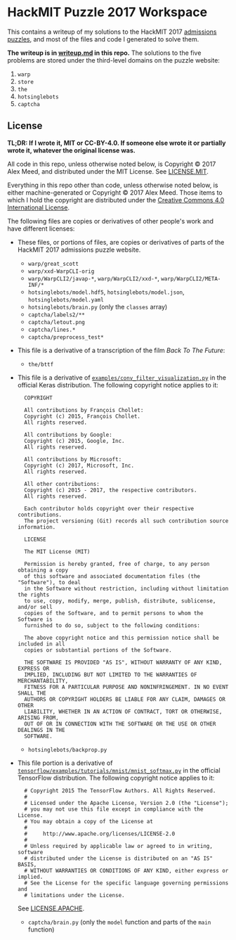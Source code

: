 HackMIT Puzzle 2017 Workspace
=

This contains a writeup of my solutions to the HackMIT 2017 [admissions puzzles](https://delorean.codes), and most of the files and code I generated to solve them.

**The writeup is in [writeup.md](writeup.md) in this repo.** The solutions to the five problems are stored under the third-level domains on the puzzle website:

1. `warp`
2. `store`
3. `the`
4. `hotsinglebots`
5. `captcha`

License
-

**TL;DR: If I wrote it, MIT or CC-BY-4.0. If someone else wrote it or partially wrote it, whatever the original license was.**

All code in this repo, unless otherwise noted below, is Copyright &copy;&nbsp;2017 Alex Meed, and distributed under the MIT License. See [LICENSE.MIT](LICENSE.MIT).

Everything in this repo other than code, unless otherwise noted below, is either machine-generated or Copyright &copy;&nbsp;2017 Alex Meed. Those items to which I hold the copyright are distributed under the [Creative Commons 4.0 International License](https://creativecommons.org/licenses/by/4.0/).

The following files are copies or derivatives of other people's work and have different licenses:
- These files, or portions of files, are copies or derivatives of parts of the HackMIT 2017 admissions puzzle website.

    - `warp/great_scott`
    - `warp/xxd-WarpCLI-orig`
    - `warp/WarpCLI2/javap-*`, `warp/WarpCLI2/xxd-*`, `warp/WarpCLI2/META-INF/*`
    - `hotsinglebots/model.hdf5`, `hotsinglebots/model.json`, `hotsinglebots/model.yaml`
    - `hotsinglebots/brain.py` (only the `classes` array)
    - `captcha/labels2/**`
    - `captcha/letout.png`
    - `captcha/lines.*`
    - `captcha/preprocess_test*`
- This file is a derivative of a transcription of the film *Back To The Future*:
    - `the/bttf`
- This file is a derivative of [`examples/conv_filter_visualization.py`](https://github.com/fchollet/keras/blob/master/examples/conv_filter_visualization.py) in the official Keras distribution. The following copyright notice applies to it:

        COPYRIGHT

        All contributions by François Chollet:
        Copyright (c) 2015, François Chollet.
        All rights reserved.

        All contributions by Google:
        Copyright (c) 2015, Google, Inc.
        All rights reserved.

        All contributions by Microsoft:
        Copyright (c) 2017, Microsoft, Inc.
        All rights reserved.

        All other contributions:
        Copyright (c) 2015 - 2017, the respective contributors.
        All rights reserved.

        Each contributor holds copyright over their respective contributions.
        The project versioning (Git) records all such contribution source information.

        LICENSE

        The MIT License (MIT)

        Permission is hereby granted, free of charge, to any person obtaining a copy
        of this software and associated documentation files (the "Software"), to deal
        in the Software without restriction, including without limitation the rights
        to use, copy, modify, merge, publish, distribute, sublicense, and/or sell
        copies of the Software, and to permit persons to whom the Software is
        furnished to do so, subject to the following conditions:

        The above copyright notice and this permission notice shall be included in all
        copies or substantial portions of the Software.

        THE SOFTWARE IS PROVIDED "AS IS", WITHOUT WARRANTY OF ANY KIND, EXPRESS OR
        IMPLIED, INCLUDING BUT NOT LIMITED TO THE WARRANTIES OF MERCHANTABILITY,
        FITNESS FOR A PARTICULAR PURPOSE AND NONINFRINGEMENT. IN NO EVENT SHALL THE
        AUTHORS OR COPYRIGHT HOLDERS BE LIABLE FOR ANY CLAIM, DAMAGES OR OTHER
        LIABILITY, WHETHER IN AN ACTION OF CONTRACT, TORT OR OTHERWISE, ARISING FROM,
        OUT OF OR IN CONNECTION WITH THE SOFTWARE OR THE USE OR OTHER DEALINGS IN THE
        SOFTWARE.

    - `hotsinglebots/backprop.py`
- This file portion is a derivative of [`tensorflow/examples/tutorials/mnist/mnist_softmax.py`](https://github.com/tensorflow/tensorflow/blob/r1.2/tensorflow/examples/tutorials/mnist/mnist_softmax.py) in the official TensorFlow distribution. The following copyright notice applies to it:

        # Copyright 2015 The TensorFlow Authors. All Rights Reserved.
        #
        # Licensed under the Apache License, Version 2.0 (the "License");
        # you may not use this file except in compliance with the License.
        # You may obtain a copy of the License at
        #
        #     http://www.apache.org/licenses/LICENSE-2.0
        #
        # Unless required by applicable law or agreed to in writing, software
        # distributed under the License is distributed on an "AS IS" BASIS,
        # WITHOUT WARRANTIES OR CONDITIONS OF ANY KIND, either express or implied.
        # See the License for the specific language governing permissions and
        # limitations under the License.

    See [LICENSE.APACHE](LICENSE.APACHE).

    - `captcha/brain.py` (only the `model` function and parts of the `main` function)
